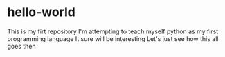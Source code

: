 # hello-world

This is my firt repository
I'm attempting to teach myself python as my first programming language
It sure will be interesting
Let's just see how this all goes then
